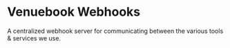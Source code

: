 # Venuebook Webhooks
A centralized webhook server for communicating between the  various tools & services we use.
